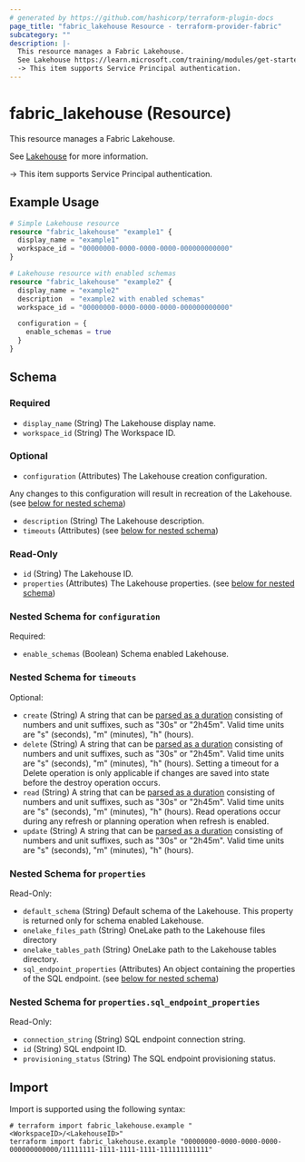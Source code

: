```yaml
---
# generated by https://github.com/hashicorp/terraform-plugin-docs
page_title: "fabric_lakehouse Resource - terraform-provider-fabric"
subcategory: ""
description: |-
  This resource manages a Fabric Lakehouse.
  See Lakehouse https://learn.microsoft.com/training/modules/get-started-lakehouses for more information.
  -> This item supports Service Principal authentication.
---
```


# fabric_lakehouse (Resource)

This resource manages a Fabric Lakehouse.

See [Lakehouse](https://learn.microsoft.com/training/modules/get-started-lakehouses) for more information.

-> This item supports Service Principal authentication.

## Example Usage

```terraform
# Simple Lakehouse resource
resource "fabric_lakehouse" "example1" {
  display_name = "example1"
  workspace_id = "00000000-0000-0000-0000-000000000000"
}

# Lakehouse resource with enabled schemas
resource "fabric_lakehouse" "example2" {
  display_name = "example2"
  description  = "example2 with enabled schemas"
  workspace_id = "00000000-0000-0000-0000-000000000000"

  configuration = {
    enable_schemas = true
  }
}
```

<!-- schema generated by tfplugindocs -->
## Schema

### Required

- `display_name` (String) The Lakehouse display name.
- `workspace_id` (String) The Workspace ID.

### Optional

- `configuration` (Attributes) The Lakehouse creation configuration.

Any changes to this configuration will result in recreation of the Lakehouse. (see [below for nested schema](#nestedatt--configuration))

- `description` (String) The Lakehouse description.
- `timeouts` (Attributes) (see [below for nested schema](#nestedatt--timeouts))

### Read-Only

- `id` (String) The Lakehouse ID.
- `properties` (Attributes) The Lakehouse properties. (see [below for nested schema](#nestedatt--properties))

<a id="nestedatt--configuration"></a>

### Nested Schema for `configuration`

Required:

- `enable_schemas` (Boolean) Schema enabled Lakehouse.

<a id="nestedatt--timeouts"></a>

### Nested Schema for `timeouts`

Optional:

- `create` (String) A string that can be [parsed as a duration](https://pkg.go.dev/time#ParseDuration) consisting of numbers and unit suffixes, such as "30s" or "2h45m". Valid time units are "s" (seconds), "m" (minutes), "h" (hours).
- `delete` (String) A string that can be [parsed as a duration](https://pkg.go.dev/time#ParseDuration) consisting of numbers and unit suffixes, such as "30s" or "2h45m". Valid time units are "s" (seconds), "m" (minutes), "h" (hours). Setting a timeout for a Delete operation is only applicable if changes are saved into state before the destroy operation occurs.
- `read` (String) A string that can be [parsed as a duration](https://pkg.go.dev/time#ParseDuration) consisting of numbers and unit suffixes, such as "30s" or "2h45m". Valid time units are "s" (seconds), "m" (minutes), "h" (hours). Read operations occur during any refresh or planning operation when refresh is enabled.
- `update` (String) A string that can be [parsed as a duration](https://pkg.go.dev/time#ParseDuration) consisting of numbers and unit suffixes, such as "30s" or "2h45m". Valid time units are "s" (seconds), "m" (minutes), "h" (hours).

<a id="nestedatt--properties"></a>

### Nested Schema for `properties`

Read-Only:

- `default_schema` (String) Default schema of the Lakehouse. This property is returned only for schema enabled Lakehouse.
- `onelake_files_path` (String) OneLake path to the Lakehouse files directory
- `onelake_tables_path` (String) OneLake path to the Lakehouse tables directory.
- `sql_endpoint_properties` (Attributes) An object containing the properties of the SQL endpoint. (see [below for nested schema](#nestedatt--properties--sql_endpoint_properties))

<a id="nestedatt--properties--sql_endpoint_properties"></a>

### Nested Schema for `properties.sql_endpoint_properties`

Read-Only:

- `connection_string` (String) SQL endpoint connection string.
- `id` (String) SQL endpoint ID.
- `provisioning_status` (String) The SQL endpoint provisioning status.

## Import

Import is supported using the following syntax:

```shell
# terraform import fabric_lakehouse.example "<WorkspaceID>/<LakehouseID>"
terraform import fabric_lakehouse.example "00000000-0000-0000-0000-000000000000/11111111-1111-1111-1111-111111111111"
```
